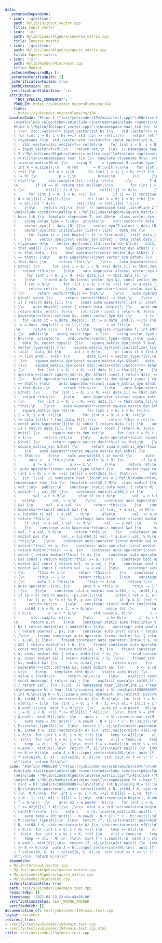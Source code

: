 ```yaml
---
data:
  _extendedDependsOn:
  - icon: ':question:'
    path: Mylib/IO/input_vector.cpp
    title: Input vector
  - icon: ':x:'
    path: Mylib/LinearAlgebra/inverse_matrix.cpp
    title: Inverse matrix
  - icon: ':question:'
    path: Mylib/LinearAlgebra/square_matrix.cpp
    title: Square matrix
  - icon: ':x:'
    path: Mylib/Number/Mint/mint.cpp
    title: Modint
  _extendedRequiredBy: []
  _extendedVerifiedWith: []
  _isVerificationFailed: true
  _pathExtension: cpp
  _verificationStatusIcon: ':x:'
  attributes:
    '*NOT_SPECIAL_COMMENTS*': ''
    PROBLEM: https://yukicoder.me/problems/no/194
    links:
    - https://yukicoder.me/problems/no/194
  bundledCode: "#line 1 \"test/yukicoder/194/main.test.cpp\"\n#define PROBLEM \"https://yukicoder.me/problems/no/194\"\
    \n\n#include <algorithm>\n#include <iostream>\n#include <numeric>\n#include <vector>\n\
    #line 4 \"Mylib/IO/input_vector.cpp\"\n\nnamespace haar_lib {\n  template <typename\
    \ T>\n  std::vector<T> input_vector(int N) {\n    std::vector<T> ret(N);\n   \
    \ for (int i = 0; i < N; ++i) std::cin >> ret[i];\n    return ret;\n  }\n\n  template\
    \ <typename T>\n  std::vector<std::vector<T>> input_vector(int N, int M) {\n \
    \   std::vector<std::vector<T>> ret(N);\n    for (int i = 0; i < N; ++i) ret[i]\
    \ = input_vector<T>(M);\n    return ret;\n  }\n}  // namespace haar_lib\n#line\
    \ 2 \"Mylib/LinearAlgebra/inverse_matrix.cpp\"\n#include <optional>\n#include\
    \ <utility>\n\nnamespace haar_lib {\n  template <typename M>\n  std::optional<M>\
    \ inverse_matrix(M m) {\n    using T     = typename M::value_type;\n    const\
    \ int N = m.size();\n    M ret       = M::unit();\n\n    for (int i = 0; i < N;\
    \ ++i) {\n      int p = i;\n      for (int j = i; j < N; ++j) {\n        if (m[i][j]\
    \ != 0) {\n          p = j;\n          break;\n        }\n      }\n\n      std::swap(m[i],\
    \ m[p]);\n      std::swap(ret[i], ret[p]);\n\n      {\n        T d = m[i][i];\n\
    \n        if (d == 0) return std::nullopt;\n\n        for (int j = 0; j < N; ++j)\
    \ {\n          m[i][j] /= d;\n          ret[i][j] /= d;\n        }\n      }\n\n\
    \      for (int j = 0; j < N; ++j) {\n        if (i == j) continue;\n        T\
    \ d = m[j][i] / m[i][i];\n        for (int k = 0; k < N; ++k) {\n          m[j][k]\
    \ -= m[i][k] * d;\n          ret[j][k] -= ret[i][k] * d;\n        }\n      }\n\
    \    }\n\n    return ret;\n  }\n}  // namespace haar_lib\n#line 2 \"Mylib/LinearAlgebra/square_matrix.cpp\"\
    \n#include <cstdint>\n#line 6 \"Mylib/LinearAlgebra/square_matrix.cpp\"\n\nnamespace\
    \ haar_lib {\n  template <typename T, int &N>\n  class vector_dyn {\n  public:\n\
    \    using value_type = T;\n\n  private:\n    std::vector<T> data_;\n\n  public:\n\
    \    vector_dyn() : data_(N) {}\n    vector_dyn(T value) : data_(N, value) {}\n\
    \    vector_dyn(std::initializer_list<T> list) : data_(N) {\n      int i = 0;\n\
    \      for (auto it = list.begin(); it != list.end(); ++it) data_[i++] = *it;\n\
    \    }\n    vector_dyn(const vector_dyn &that) : data_(that.data_) {}\n\n    template\
    \ <typename U>\n    vector_dyn(const std::vector<U> &that) : data_(that.begin(),\
    \ that.end()) {}\n\n    bool operator==(const vector_dyn &that) { return data_\
    \ == that.data_; }\n    bool operator!=(const vector_dyn &that) { return !(*this\
    \ == that); }\n\n    auto &operator=(const vector_dyn &that) {\n      data_ =\
    \ that.data_;\n      return *this;\n    }\n\n    auto &operator+=(const vector_dyn\
    \ &that) {\n      for (int i = 0; i < N; ++i) data_[i] += that.data_[i];\n   \
    \   return *this;\n    }\n\n    auto &operator-=(const vector_dyn &that) {\n \
    \     for (int i = 0; i < N; ++i) data_[i] -= that.data_[i];\n      return *this;\n\
    \    }\n\n    friend auto dot(const vector_dyn &a, const vector_dyn &b) {\n  \
    \    T ret = 0;\n      for (int i = 0; i < N; ++i) ret += a.data_[i] * b.data_[i];\n\
    \      return ret;\n    }\n\n    auto operator+(const vector_dyn &that) const\
    \ {\n      return vector(*this) += that;\n    }\n\n    auto operator-(const vector_dyn\
    \ &that) const {\n      return vector(*this) -= that;\n    }\n\n    auto &operator[](int\
    \ i) { return data_[i]; }\n    const auto &operator[](int i) const { return data_[i];\
    \ }\n    auto begin() const { return data_.begin(); }\n    auto end() const {\
    \ return data_.end(); }\n\n    int size() const { return N; }\n\n    friend std::ostream\
    \ &operator<<(std::ostream &s, const vector_dyn &a) {\n      s << \"{\";\n   \
    \   for (auto it = a.data_.begin(); it != a.data_.end(); ++it) {\n        if (it\
    \ != a.data_.begin()) s << \",\";\n        s << *it;\n      }\n      s << \"}\"\
    ;\n      return s;\n    }\n  };\n\n  template <typename T, int &N>\n  class square_matrix_dyn\
    \ {\n  public:\n    using value_type  = T;\n    using vector_type = vector_dyn<T,\
    \ N>;\n\n  private:\n    std::vector<vector_type> data_;\n\n  public:\n    square_matrix_dyn()\
    \ : data_(N, vector_type()) {}\n    square_matrix_dyn(const T &val) : data_(N,\
    \ vector_type(val)) {}\n    square_matrix_dyn(std::initializer_list<std::initializer_list<T>>\
    \ list) : data_(N) {\n      int i = 0;\n      for (auto it = list.begin(); it\
    \ != list.end(); ++it) {\n        data_[i++] = vector_type(*it);\n      }\n  \
    \  }\n    square_matrix_dyn(const square_matrix_dyn &that) : data_(that.data_)\
    \ {}\n    square_matrix_dyn(const std::vector<std::vector<T>> &that) : data_(N)\
    \ {\n      for (int i = 0; i < N; ++i) data_[i] = that[i];\n    }\n\n    bool\
    \ operator==(const square_matrix_dyn &that) const { return data_ == that.data_;\
    \ }\n    bool operator!=(const square_matrix_dyn &that) const { return !(*this\
    \ == that); }\n\n    auto &operator=(const square_matrix_dyn &that) {\n      data_\
    \ = that.data_;\n      return *this;\n    }\n\n    auto &operator+=(const square_matrix_dyn\
    \ &that) {\n      for (int i = 0; i < N; ++i) data_[i] += that.data_[i];\n   \
    \   return *this;\n    }\n\n    auto &operator-=(const square_matrix_dyn &that)\
    \ {\n      for (int i = 0; i < N; ++i) data_[i] -= that.data_[i];\n      return\
    \ *this;\n    }\n\n    auto &operator*=(const square_matrix_dyn &that) {\n   \
    \   square_matrix_dyn ret;\n      for (int i = 0; i < N; ++i)\n        for (int\
    \ j = 0; j < N; ++j)\n          for (int k = 0; k < N; ++k)\n            ret[i][j]\
    \ += data_[i][k] * that.data_[k][j];\n      return *this = ret;\n    }\n\n   \
    \ const auto &operator[](int i) const { return data_[i]; }\n    auto &operator[](int\
    \ i) { return data_[i]; }\n    int size() const { return N; }\n\n    static auto\
    \ unit() {\n      square_matrix_dyn ret;\n      for (int i = 0; i < N; ++i) ret[i][i]\
    \ = 1;\n      return ret;\n    }\n\n    auto operator+(const square_matrix_dyn\
    \ &that) {\n      return square_matrix_dyn(*this) += that;\n    }\n    auto operator-(const\
    \ square_matrix_dyn &that) {\n      return square_matrix_dyn(*this) -= that;\n\
    \    }\n    auto operator*(const square_matrix_dyn &that) {\n      return square_matrix_dyn(*this)\
    \ *= that;\n    }\n\n    auto pow(uint64_t p) const {\n      auto ret = unit();\n\
    \      auto a   = *this;\n\n      while (p > 0) {\n        if (p & 1) ret *= a;\n\
    \        a *= a;\n        p >>= 1;\n      }\n\n      return ret;\n    }\n\n  \
    \  auto operator*(const vector_type &that) {\n      vector_type ret;\n      for\
    \ (int i = 0; i < N; ++i) ret[i] = dot(data_[i], that);\n      return ret;\n \
    \   }\n  };\n}  // namespace haar_lib\n#line 4 \"Mylib/Number/Mint/mint.cpp\"\n\
    \nnamespace haar_lib {\n  template <int32_t M>\n  class modint {\n    uint32_t\
    \ val_;\n\n  public:\n    constexpr static auto mod() { return M; }\n\n    constexpr\
    \ modint() : val_(0) {}\n    constexpr modint(int64_t n) {\n      if (n >= M)\n\
    \        val_ = n % M;\n      else if (n < 0)\n        val_ = n % M + M;\n   \
    \   else\n        val_ = n;\n    }\n\n    constexpr auto &operator=(const modint\
    \ &a) {\n      val_ = a.val_;\n      return *this;\n    }\n    constexpr auto\
    \ &operator+=(const modint &a) {\n      if (val_ + a.val_ >= M)\n        val_\
    \ = (uint64_t) val_ + a.val_ - M;\n      else\n        val_ += a.val_;\n     \
    \ return *this;\n    }\n    constexpr auto &operator-=(const modint &a) {\n  \
    \    if (val_ < a.val_) val_ += M;\n      val_ -= a.val_;\n      return *this;\n\
    \    }\n    constexpr auto &operator*=(const modint &a) {\n      val_ = (uint64_t)\
    \ val_ * a.val_ % M;\n      return *this;\n    }\n    constexpr auto &operator/=(const\
    \ modint &a) {\n      val_ = (uint64_t) val_ * a.inv().val_ % M;\n      return\
    \ *this;\n    }\n\n    constexpr auto operator+(const modint &a) const { return\
    \ modint(*this) += a; }\n    constexpr auto operator-(const modint &a) const {\
    \ return modint(*this) -= a; }\n    constexpr auto operator*(const modint &a)\
    \ const { return modint(*this) *= a; }\n    constexpr auto operator/(const modint\
    \ &a) const { return modint(*this) /= a; }\n\n    constexpr bool operator==(const\
    \ modint &a) const { return val_ == a.val_; }\n    constexpr bool operator!=(const\
    \ modint &a) const { return val_ != a.val_; }\n\n    constexpr auto &operator++()\
    \ {\n      *this += 1;\n      return *this;\n    }\n    constexpr auto &operator--()\
    \ {\n      *this -= 1;\n      return *this;\n    }\n\n    constexpr auto operator++(int)\
    \ {\n      auto t = *this;\n      *this += 1;\n      return t;\n    }\n    constexpr\
    \ auto operator--(int) {\n      auto t = *this;\n      *this -= 1;\n      return\
    \ t;\n    }\n\n    constexpr static modint pow(int64_t n, int64_t p) {\n     \
    \ if (p < 0) return pow(n, -p).inv();\n\n      int64_t ret = 1, e = n % M;\n \
    \     for (; p; (e *= e) %= M, p >>= 1)\n        if (p & 1) (ret *= e) %= M;\n\
    \      return ret;\n    }\n\n    constexpr static modint inv(int64_t a) {\n  \
    \    int64_t b = M, u = 1, v = 0;\n\n      while (b) {\n        int64_t t = a\
    \ / b;\n        a -= t * b;\n        std::swap(a, b);\n        u -= t * v;\n \
    \       std::swap(u, v);\n      }\n\n      u %= M;\n      if (u < 0) u += M;\n\
    \n      return u;\n    }\n\n    constexpr static auto frac(int64_t a, int64_t\
    \ b) { return modint(a) / modint(b); }\n\n    constexpr auto pow(int64_t p) const\
    \ { return pow(val_, p); }\n    constexpr auto inv() const { return inv(val_);\
    \ }\n\n    friend constexpr auto operator-(const modint &a) { return modint(M\
    \ - a.val_); }\n\n    friend constexpr auto operator+(int64_t a, const modint\
    \ &b) { return modint(a) + b; }\n    friend constexpr auto operator-(int64_t a,\
    \ const modint &b) { return modint(a) - b; }\n    friend constexpr auto operator*(int64_t\
    \ a, const modint &b) { return modint(a) * b; }\n    friend constexpr auto operator/(int64_t\
    \ a, const modint &b) { return modint(a) / b; }\n\n    friend std::istream &operator>>(std::istream\
    \ &s, modint &a) {\n      s >> a.val_;\n      return s;\n    }\n    friend std::ostream\
    \ &operator<<(std::ostream &s, const modint &a) {\n      s << a.val_;\n      return\
    \ s;\n    }\n\n    template <int N>\n    static auto div() {\n      static auto\
    \ value = inv(N);\n      return value;\n    }\n\n    explicit operator int32_t()\
    \ const noexcept { return val_; }\n    explicit operator int64_t() const noexcept\
    \ { return val_; }\n  };\n}  // namespace haar_lib\n#line 11 \"test/yukicoder/194/main.test.cpp\"\
    \n\nnamespace hl = haar_lib;\n\nusing mint = hl::modint<1000000007>;\n\nstatic\
    \ int N;\nusing M = hl::square_matrix_dyn<mint, N>;\n\nstd::pair<mint, mint> solve1(int64_t\
    \ N, int64_t K, std::vector<int> A) {\n  M m;\n\n  for (int i = 0; i < N; ++i)\
    \ m[0][i] = 1;\n  for (int i = 0; i < N - 1; ++i) m[i + 1][i] = 1;\n\n  std::reverse(A.begin(),\
    \ A.end());\n\n  mint f = 0;\n\n  {\n    auto m2 = m.pow(K - N);\n    for (int\
    \ i = 0; i < N; ++i) f += m2[0][i] * A[i];\n  }\n\n  mint s = std::accumulate(A.begin(),\
    \ A.end(), mint(0));\n\n  {\n    auto c    = hl::inverse_matrix(M::unit() - m).value();\n\
    \    auto temp = (M::unit() - m.pow(K - N + 1)) * c - M::unit();\n\n    s += dot(temp[0],\
    \ M::vector_type(A));\n  }\n\n  return {f, s};\n}\n\nstd::pair<mint, mint> solve2(int64_t\
    \ N, int64_t K, std::vector<int> A) {\n  std::vector<mint> v(K);\n\n  mint temp\
    \ = 0;\n  for (int i = 0; i < N; ++i) {\n    temp += A[i];\n    v[i] = A[i];\n\
    \  }\n\n  for (int i = N; i < K; ++i) {\n    v[i] = temp;\n    temp += v[i];\n\
    \    temp -= v[i - N];\n  }\n\n  mint f = v.back();\n  mint s = std::accumulate(v.begin(),\
    \ v.end(), mint(0));\n\n  return {f, s};\n}\n\nint main() {\n  int64_t K;\n  std::cin\
    \ >> N >> K;\n\n  auto A = hl::input_vector<int>(N);\n\n  auto [f, s] = K > 1000000\
    \ ? solve1(N, K, A) : solve2(N, K, A);\n  std::cout << f << \" \" << s << \"\\\
    n\";\n\n  return 0;\n}\n"
  code: "#define PROBLEM \"https://yukicoder.me/problems/no/194\"\n\n#include <algorithm>\n\
    #include <iostream>\n#include <numeric>\n#include <vector>\n#include \"Mylib/IO/input_vector.cpp\"\
    \n#include \"Mylib/LinearAlgebra/inverse_matrix.cpp\"\n#include \"Mylib/LinearAlgebra/square_matrix.cpp\"\
    \n#include \"Mylib/Number/Mint/mint.cpp\"\n\nnamespace hl = haar_lib;\n\nusing\
    \ mint = hl::modint<1000000007>;\n\nstatic int N;\nusing M = hl::square_matrix_dyn<mint,\
    \ N>;\n\nstd::pair<mint, mint> solve1(int64_t N, int64_t K, std::vector<int> A)\
    \ {\n  M m;\n\n  for (int i = 0; i < N; ++i) m[0][i] = 1;\n  for (int i = 0; i\
    \ < N - 1; ++i) m[i + 1][i] = 1;\n\n  std::reverse(A.begin(), A.end());\n\n  mint\
    \ f = 0;\n\n  {\n    auto m2 = m.pow(K - N);\n    for (int i = 0; i < N; ++i)\
    \ f += m2[0][i] * A[i];\n  }\n\n  mint s = std::accumulate(A.begin(), A.end(),\
    \ mint(0));\n\n  {\n    auto c    = hl::inverse_matrix(M::unit() - m).value();\n\
    \    auto temp = (M::unit() - m.pow(K - N + 1)) * c - M::unit();\n\n    s += dot(temp[0],\
    \ M::vector_type(A));\n  }\n\n  return {f, s};\n}\n\nstd::pair<mint, mint> solve2(int64_t\
    \ N, int64_t K, std::vector<int> A) {\n  std::vector<mint> v(K);\n\n  mint temp\
    \ = 0;\n  for (int i = 0; i < N; ++i) {\n    temp += A[i];\n    v[i] = A[i];\n\
    \  }\n\n  for (int i = N; i < K; ++i) {\n    v[i] = temp;\n    temp += v[i];\n\
    \    temp -= v[i - N];\n  }\n\n  mint f = v.back();\n  mint s = std::accumulate(v.begin(),\
    \ v.end(), mint(0));\n\n  return {f, s};\n}\n\nint main() {\n  int64_t K;\n  std::cin\
    \ >> N >> K;\n\n  auto A = hl::input_vector<int>(N);\n\n  auto [f, s] = K > 1000000\
    \ ? solve1(N, K, A) : solve2(N, K, A);\n  std::cout << f << \" \" << s << \"\\\
    n\";\n\n  return 0;\n}\n"
  dependsOn:
  - Mylib/IO/input_vector.cpp
  - Mylib/LinearAlgebra/inverse_matrix.cpp
  - Mylib/LinearAlgebra/square_matrix.cpp
  - Mylib/Number/Mint/mint.cpp
  isVerificationFile: true
  path: test/yukicoder/194/main.test.cpp
  requiredBy: []
  timestamp: '2021-04-23 23:44:44+09:00'
  verificationStatus: TEST_WRONG_ANSWER
  verifiedWith: []
documentation_of: test/yukicoder/194/main.test.cpp
layout: document
redirect_from:
- /verify/test/yukicoder/194/main.test.cpp
- /verify/test/yukicoder/194/main.test.cpp.html
title: test/yukicoder/194/main.test.cpp
---
```

